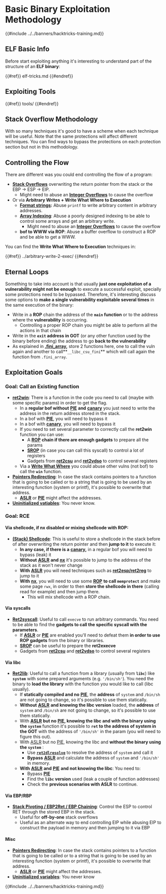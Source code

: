 # Basic Binary Exploitation Methodology

{{#include ../../banners/hacktricks-training.md}}

## ELF Basic Info

Before start exploiting anything it's interesting to understand part of the structure of an **ELF binary**:

{{#ref}}
elf-tricks.md
{{#endref}}

## Exploiting Tools

{{#ref}}
tools/
{{#endref}}

## Stack Overflow Methodology

With so many techniques it's good to have a scheme when each technique will be useful. Note that the same protections will affect different techniques. You can find ways to bypass the protections on each protection section but not in this methodology.

## Controlling the Flow

There are different was you could end controlling the flow of a program:

- [**Stack Overflows**](../stack-overflow/) overwriting the return pointer from the stack or the EBP -> ESP -> EIP.
  - Might need to abuse an [**Integer Overflows**](../integer-overflow.md) to cause the overflow
- Or via **Arbitrary Writes + Write What Where to Execution**
  - [**Format strings**](../format-strings/)**:** Abuse `printf` to write arbitrary content in arbitrary addresses.
  - [**Array Indexing**](../array-indexing.md): Abuse a poorly designed indexing to be able to control some arrays and get an arbitrary write.
    - Might need to abuse an [**Integer Overflows**](../integer-overflow.md) to cause the overflow
  - **bof to WWW via ROP**: Abuse a buffer overflow to construct a ROP and be able to get a WWW.

You can find the **Write What Where to Execution** techniques in:

{{#ref}}
../arbitrary-write-2-exec/
{{#endref}}

## Eternal Loops

Something to take into account is that usually **just one exploitation of a vulnerability might not be enough** to execute a successful exploit, specially some protections need to be bypassed. Therefore, it's interesting discuss some options to **make a single vulnerability exploitable several times** in the same execution of the binary:

- Write in a **ROP** chain the address of the **`main` function** or to the address where the **vulnerability** is occurring.
  - Controlling a proper ROP chain you might be able to perform all the actions in that chain
- Write in the **`exit` address in GOT** (or any other function used by the binary before ending) the address to go **back to the vulnerability**
- As explained in [**.fini_array**](../arbitrary-write-2-exec/www2exec-.dtors-and-.fini_array.md#eternal-loop)**,** store 2 functions here, one to call the vuln again and another to call**`__libc_csu_fini`** which will call again the function from `.fini_array`.

## Exploitation Goals

### Goal: Call an Existing function

- [**ret2win**](./#ret2win): There is a function in the code you need to call (maybe with some specific params) in order to get the flag.
  - In a **regular bof without** [**PIE**](../common-binary-protections-and-bypasses/pie/) **and** [**canary**](../common-binary-protections-and-bypasses/stack-canaries/) you just need to write the address in the return address stored in the stack.
  - In a bof with [**PIE**](../common-binary-protections-and-bypasses/pie/), you will need to bypass it
  - In a bof with [**canary**](../common-binary-protections-and-bypasses/stack-canaries/), you will need to bypass it
  - If you need to set several parameter to correctly call the **ret2win** function you can use:
    - A [**ROP**](./#rop-and-ret2...-techniques) **chain if there are enough gadgets** to prepare all the params
    - [**SROP**](../rop-return-oriented-programing/srop-sigreturn-oriented-programming/) (in case you can call this syscall) to control a lot of registers
    - Gadgets from [**ret2csu**](../rop-return-oriented-programing/ret2csu.md) and [**ret2vdso**](../rop-return-oriented-programing/ret2vdso.md) to control several registers
  - Via a [**Write What Where**](../arbitrary-write-2-exec/) you could abuse other vulns (not bof) to call the **`win`** function.
- [**Pointers Redirecting**](../stack-overflow/pointer-redirecting.md): In case the stack contains pointers to a function that is going to be called or to a string that is going to be used by an interesting function (system or printf), it's possible to overwrite that address.
  - [**ASLR**](../common-binary-protections-and-bypasses/aslr/) or [**PIE**](../common-binary-protections-and-bypasses/pie/) might affect the addresses.
- [**Uninitialized vatiables**](../stack-overflow/uninitialized-variables.md): You never know.

### Goal: RCE

#### Via shellcode, if nx disabled or mixing shellcode with ROP:

- [**(Stack) Shellcode**](./#stack-shellcode): This is useful to store a shellcode in the stack before of after overwriting the return pointer and then **jump to it** to execute it:
  - **In any case, if there is a** [**canary**](../common-binary-protections-and-bypasses/stack-canaries/)**,** in a regular bof you will need to bypass (leak) it
  - **Without** [**ASLR**](../common-binary-protections-and-bypasses/aslr/) **and** [**nx**](../common-binary-protections-and-bypasses/no-exec-nx.md) it's possible to jump to the address of the stack as it won't never change
  - **With** [**ASLR**](../common-binary-protections-and-bypasses/aslr/) you will need techniques such as [**ret2esp/ret2reg**](../rop-return-oriented-programing/ret2esp-ret2reg.md) to jump to it
  - **With** [**nx**](../common-binary-protections-and-bypasses/no-exec-nx.md), you will need to use some [**ROP**](../rop-return-oriented-programing/) **to call `memprotect`** and make some page `rwx`, in order to then **store the shellcode in there** (calling read for example) and then jump there.
    - This will mix shellcode with a ROP chain.

#### Via syscalls

- [**Ret2syscall**](../rop-return-oriented-programing/rop-syscall-execv/): Useful to call `execve` to run arbitrary commands. You need to be able to find the **gadgets to call the specific syscall with the parameters**.
  - If [**ASLR**](../common-binary-protections-and-bypasses/aslr/) or [**PIE**](../common-binary-protections-and-bypasses/pie/) are enabled you'll need to defeat them **in order to use ROP gadgets** from the binary or libraries.
  - [**SROP**](../rop-return-oriented-programing/srop-sigreturn-oriented-programming/) can be useful to prepare the **ret2execve**
  - Gadgets from [**ret2csu**](../rop-return-oriented-programing/ret2csu.md) and [**ret2vdso**](../rop-return-oriented-programing/ret2vdso.md) to control several registers

#### Via libc

- [**Ret2lib**](../rop-return-oriented-programing/ret2lib/): Useful to call a function from a library (usually from **`libc`**) like **`system`** with some prepared arguments (e.g. `'/bin/sh'`). You need the binary to **load the library** with the function you would like to call (libc usually).
  - If **statically compiled and no** [**PIE**](../common-binary-protections-and-bypasses/pie/), the **address** of `system` and `/bin/sh` are not going to change, so it's possible to use them statically.
  - **Without** [**ASLR**](../common-binary-protections-and-bypasses/aslr/) **and knowing the libc version** loaded, the **address** of `system` and `/bin/sh` are not going to change, so it's possible to use them statically.
  - With [**ASLR**](../common-binary-protections-and-bypasses/aslr/) **but no** [**PIE**](../common-binary-protections-and-bypasses/pie/)**, knowing the libc and with the binary using the `system`** function it's possible to **`ret` to the address of system in the GOT** with the address of `'/bin/sh'` in the param (you will need to figure this out).
  - With [ASLR](../common-binary-protections-and-bypasses/aslr/) but no [PIE](../common-binary-protections-and-bypasses/pie/), knowing the libc and **without the binary using the `system`** :
    - Use [**`ret2dlresolve`**](../rop-return-oriented-programing/ret2dlresolve.md) to resolve the address of `system` and call it&#x20;
    - **Bypass** [**ASLR**](../common-binary-protections-and-bypasses/aslr/) and calculate the address of `system` and `'/bin/sh'` in memory.
  - **With** [**ASLR**](../common-binary-protections-and-bypasses/aslr/) **and** [**PIE**](../common-binary-protections-and-bypasses/pie/) **and not knowing the libc**: You need to:
    - Bypass [**PIE**](../common-binary-protections-and-bypasses/pie/)
    - Find the **`libc` version** used (leak a couple of function addresses)
    - Check the **previous scenarios with ASLR** to continue.

#### Via EBP/RBP

- [**Stack Pivoting / EBP2Ret / EBP Chaining**](../stack-overflow/stack-pivoting-ebp2ret-ebp-chaining.md): Control the ESP to control RET through the stored EBP in the stack.
  - Useful for **off-by-one** stack overflows
  - Useful as an alternate way to end controlling EIP while abusing EIP to construct the payload in memory and then jumping to it via EBP

#### Misc

- [**Pointers Redirecting**](../stack-overflow/pointer-redirecting.md): In case the stack contains pointers to a function that is going to be called or to a string that is going to be used by an interesting function (system or printf), it's possible to overwrite that address.
  - [**ASLR**](../common-binary-protections-and-bypasses/aslr/) or [**PIE**](../common-binary-protections-and-bypasses/pie/) might affect the addresses.
- [**Uninitialized variables**](../stack-overflow/uninitialized-variables.md): You never know

{{#include ../../banners/hacktricks-training.md}}
